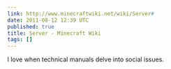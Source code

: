 ```yaml
---
link: http://www.minecraftwiki.net/wiki/Server#
date: 2011-08-12 12:39 UTC
published: true
title: Server - Minecraft Wiki
tags: []
---
```


I love when technical manuals delve into social issues.
